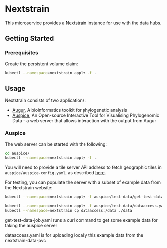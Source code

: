 # Nextstrain

This microservice provides a [Nextstrain](https://nextstrain.org/sars-cov-2) instance for use with the data hubs.

## Getting Started

### Prerequisites

Create the persistent volume claim:

``` sh
kubectl --namespace=nextstrain apply -f .
```

## Usage

Nextstrain consists of two applications: 

* [Augur](https://github.com/nextstrain/augur), A bioinformatics toolkit for phylogenetic analysis
* [Auspice](https://github.com/nextstrain/auspice), An Open-source Interactive Tool for Visualising Phylogenomic Data - a web server that allows interaction with the output from Augur

### Auspice

The web server can be started with the following:

``` sh
cd auspice/
kubectl --namespace=nextstrain apply -f .
```
You will need to provide a tile server API address to fetch geographic tiles in `auspice/auspice-config.yaml`, as described [here](https://docs.nextstrain.org/projects/auspice/en/stable/customise-client/api.html#custom-map-tiles).

For testing, you can populate the server with a subset of example data from the Nextstrain website:

``` sh
kubectl --namespace=nextstrain apply -f auspice/test-data/get-test-data-job.yaml

kubectl --namespace=nextstrain apply -f auspice/test-data/dataaccess.yaml
kubectl --namespace=nextstrain cp dataaccess:/data ./data
```

get-test-data-job.yaml runs a curl command to get some example data for taking the auspice server

dataaccess.yaml is for uploading locally this example data from the nextstrain-data-pvc
